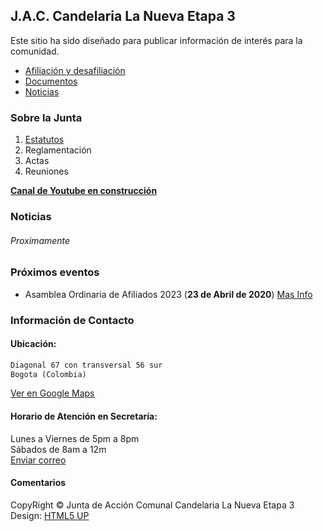  
## J.A.C. Candelaria La Nueva Etapa 3
  
Este sitio ha sido diseñado para publicar información de interés para la comunidad.
  
<ul class="actions">
  <li><a href="#zero" class="button scrolly">Afiliación y desafiliación</a></li>
  <li><a href="#one" class="button scrolly">Documentos</a></li>
  <li><a href="#two" class="button scrolly">Noticias</a></li>
</ul>

### Sobre la Junta
  
1. [Estatutos](ESTATUTOS_APROBADOS)
2. Reglamentación
3. Actas
4. Reuniones

**[Canal de Youtube en construcción](https://www.youtube.com/)**  

### Noticias
  
###### Proximamente 
  
  
### Próximos eventos  
  
- Asamblea Ordinaria de Afiliados 2023 (**23 de Abril de 2020**) [Mas Info](?)
  
  
### Información de Contacto
  
#### Ubicación:
  
```markdown
Diagonal 67 con transversal 56 sur
Bogota (Colombia)  
```
[Ver en Google Maps](https://goo.gl/maps/432up4234rPQ5o3G8)  

#### Horario de Atención en Secretaría:
  
Lunes a Viernes de 5pm a 8pm  
Sábados de 8am a 12m  
[Enviar correo](mailto:jaccandelariaetapa3@hotmail.com)  
  

#### Comentarios



CopyRight
&copy; Junta de Acción Comunal Candelaria La Nueva Etapa 3  
Design: <a href="http://html5up.net">HTML5 UP

